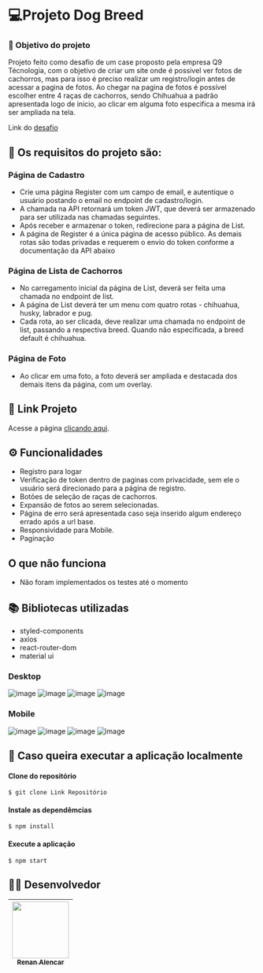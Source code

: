 # 💻Projeto Dog Breed

### :dart: Objetivo do projeto
Projeto feito como desafio de um case proposto pela empresa Q9 Técnologia, com o objetivo de criar um site onde é possivel ver fotos de cachorros, mas para isso é preciso realizar um registro/login antes de acessar a pagina de fotos.
Ao chegar na pagina de fotos é possível escolher entre 4 raças de cachorros, sendo Chihuahua a padrão apresentada logo de inicio, ao clicar em alguma foto especifica a mesma irá ser ampliada na tela.

Link do [desafio](https://gitlab.com/q9-tecnologia/desafios/mobile/desafio-dogbreed)

## :small_blue_diamond: Os requisitos do projeto são:
### Página de Cadastro
- Crie uma página Register com um campo de email, e autentique o usuário postando o email no endpoint de cadastro/login.
- A chamada na API retornará um token JWT, que deverá ser armazenado para ser utilizada nas chamadas seguintes.
- Após receber e armazenar o token, redirecione para a página de List.
- A página de Register é a única página de acesso público. As demais rotas são todas privadas e requerem o envio do token conforme a documentação da API abaixo

### Página de Lista de Cachorros
- No carregamento inicial da página de List, deverá ser feita uma chamada no endpoint de list.
- A página de List deverá ter um menu com quatro rotas - chihuahua, husky, labrador e pug.
- Cada rota, ao ser clicada, deve realizar uma chamada no endpoint de list, passando a respectiva breed. Quando não especificada, a breed default é chihuahua.

### Página de Foto
- Ao clicar em uma foto, a foto deverá ser ampliada e destacada dos demais itens da página, com um overlay.

## 🔗 Link Projeto
Acesse a página  [clicando aqui](http://dog-breed-renan.surge.sh/).

## ⚙️ Funcionalidades
- Registro para logar
- Verificação de token dentro de paginas com privacidade, sem ele o usuário será direcionado para a página de registro.
- Botões de seleção de raças de cachorros.
- Expansão de fotos ao serem selecionadas.
- Página de erro será apresentada caso seja inserido algum endereço errado após a url base.
- Responsividade para Mobile.
- Paginação

## O que não funciona
- Não foram implementados os testes até o momento

## :books: Bibliotecas utilizadas
- styled-components
- axios
- react-router-dom
- material ui

### Desktop
![image](https://user-images.githubusercontent.com/69327864/184425826-3f9b5e69-1cd4-4f7a-aa45-061b42407af9.png)
![image](https://user-images.githubusercontent.com/69327864/184425874-b2f65ac9-8d33-4011-a5ef-360246970b3e.png)
![image](https://user-images.githubusercontent.com/69327864/184425903-ba37488b-21f1-449d-bae3-721ce2e3a253.png)
![image](https://user-images.githubusercontent.com/69327864/184426007-f70b8be2-d399-4842-9303-c9709faa828a.png)

### Mobile
![image](https://user-images.githubusercontent.com/69327864/184426397-16f3681b-23a8-4aed-bc45-40238bd9fd13.png)
![image](https://user-images.githubusercontent.com/69327864/184426288-d5b01826-ca97-4929-8811-1fb97edd4a2c.png)
![image](https://user-images.githubusercontent.com/69327864/184426327-a5a1eb69-70a7-48e8-b47c-5886f2adb435.png)
![image](https://user-images.githubusercontent.com/69327864/184426351-deae8e0b-0731-4e33-bb00-991b5a4f2b18.png)

## :file_folder: Caso queira executar a aplicação localmente
#### Clone do repositório

```shell
$ git clone Link Repositório
```

#### Instale as dependêmcias

```shell
$ npm install
```

#### Execute a aplicação 

```shell
$ npm start
```

##  :man_technologist: Desenvolvedor
| [<img src="https://avatars.githubusercontent.com/u/69327864?s=96&v=4" width=115><br><sub>Renan Alencar</sub>](https://github.com/Renan-Ma)
| :---: | 
